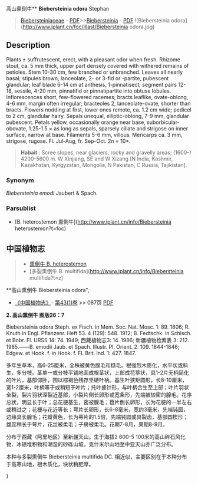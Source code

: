 高山熏倒牛** **Biebersteinia odora** Stephan

> [Biebersteiniaceae](http://www.iplant.cn/info/Biebersteiniaceae?t=foc) - [PDF](http://www.iplant.cn/foc/pdf/Biebersteiniaceae.pdf)>>[Biebersteinia](http://www.iplant.cn/info/Biebersteinia?t=foc) - [PDF](http://www.iplant.cn/foc/pdf/Biebersteinia.pdf)
![Biebersteinia odora](http://www.iplant.cn/foc/illast/Biebersteinia odora.jpg)

## Description

Plants ± suffrutescent, erect, with a pleasant odor when fresh. Rhizome stout, ca. 5 mm thick, upper part densely covered with withered remains of petioles. Stem 10-30 cm, few branched or unbranched. Leaves all nearly basal; stipules brown, lanceolate, 2- or 3-fid or -partite, pubescent glandular; leaf blade 6-14 cm at anthesis, 1-pinnatisect; segment pairs 12-18, sessile, 4-20 mm, pinnatifid or pinnatipartite into obtuse lobules. Inflorescences short, few-flowered racemes; bracts leaflike, ovate-oblong, 4-6 mm, margin often irregular; bracteoles 2, lanceolate-ovate, shorter than bracts. Flowers nodding at first, lower ones remote, ca. 1.2 cm wide; pedicel to 2 cm, glandular hairy. Sepals unequal, elliptic-oblong, 7-9 mm, glandular pubescent. Petals yellow, occasionally orange near base, suborbicular-obovate, 1.25-1.5 × as long as sepals, sparsely ciliate and strigose on inner surface, narrow at base. Filaments 5-6 mm, villous. Mericarps ca. 3 mm, strigose, rugose. Fl. Jul-Aug, fr. Sep-Oct. 2*n* = 10*.

> **Habait** : 
> Scree slopes, near glaciers, rocky and gravelly areas; (1600-) 4200-5600 m. W Xinjiang, SE and W Xizang [N India, Kashmir, Kazakhstan, Kyrgyzstan, Mongolia, N Pakistan, C Russia, Tajikistan].

### Synonym
*Biebersteinia emodi* Jaubert & Spach.

### Parsublist

* [B.  heterostemon  熏倒牛](http://www.iplant.cn/info/Biebersteinia heterostemon?t=foc)

## 中国植物志

> * [熏倒牛  B.  heterostemon](Biebersteinia-heterostemon-熏倒牛.md)
> * [多裂熏倒牛  B.  multifida](http://www.iplant.cn/info/Biebersteinia multifida?t=z)

**高山熏倒牛 Biebersteinia odora",

* [《中国植物志》](http://www.iplant.cn/frps)- [第43(1)卷](http://www.iplant.cn/frps/vol/43(1)) >> 087页 [PDF](http://www.iplant.cn/frps/pdf/43(1)/087a.PDF)

**2. 高山熏倒牛 图版26：7**

Biebersteinia odora Steph. ex Fisch. in Mem. Soc. Nat. Mosc. 1: 89. 1806; R. Knuth in Engl. Pflanzenr. Heft 53. 4 (129): 548. 1912; B. Fedtschk. in Schisch. et Bobr. Fl. URSS 14: 74. 1949; 西藏植物志3: 14. 1986; 新疆植物检索表 3: 212. 1985.——B. emodii Jaub. et Spach. Illustr. Pl. Orient. 2: 109. 1844-1846; Edgew. et Hook. f. in Hook. f. Fl. Brit. Ind. 1: 427. 1847.

多年生草本，高6-25厘米，全株被黄色腺毛和糙毛。根强烈木质化，水平状或斜生，多分枝。茎单一或分枝平铺地面成根茎状，上部成花葶状，具1-2片无柄简化的叶片，基部仰卧，围以棕褐色残存坚硬叶柄。基生叶狭矩圆形，长8-10厘米，宽1-2厘米，叶柄等于或稍短于叶片；托叶披针形，与叶柄合生至上部；叶片羽状全裂，裂片羽状深裂近基部，小裂片倒长卵形或宽条形，先端被较密的腺毛。花序总状，明显长于叶；总花梗基生，密被腺毛；苞片倒长卵形，长为花梗的一半左右或稍过之；花梗与花近等长；萼片长卵形，长6-8毫米，宽约3毫米，先端钝圆，边缘具长腺毛；花瓣黄色，长为萼片的1.5倍，先端钝圆或具裂齿，基部圆楔形；雄蕊稍长于萼片，花丝被柔毛；子房被柔毛。花期7-8月，果期8-9月。

分布于西藏（阿里地区）至新疆天山。生于海拔2 600-5 100米的高山碎石风化物、冰碛堆积物和潮湿的砂砾山坡。克什米尔山地至中亚天山亦广泛分布。

本种与多裂熏倒牛 Biebersteinia multifida DC. 相近似，主要区别在于本种分布于高寒山地，根木质化，块状稍肥厚。

}